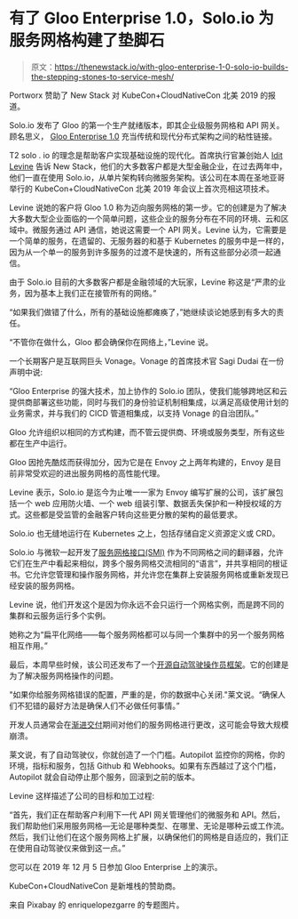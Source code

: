 # 有了 Gloo Enterprise 1.0，Solo.io 为服务网格构建了垫脚石

> 原文：<https://thenewstack.io/with-gloo-enterprise-1-0-solo-io-builds-the-stepping-stones-to-service-mesh/>

Portworx 赞助了 New Stack 对 KubeCon+CloudNativeCon 北美 2019 的报道。

Solo.io 发布了 Gloo 的第一个生产就绪版本，即其企业级服务网格和 API 网关。顾名思义， [Gloo Enterprise 1.0](https://medium.com/solo-io/announcing-gloo-1-0-a-production-ready-envoy-based-api-gateway-90edde077145) 充当传统和现代分布式架构之间的粘性链接。

T2 solo . io 的理念是帮助客户实现基础设施的现代化。首席执行官兼创始人 [Idit Levine](https://twitter.com/idit_levine) 告诉 New Stack，他们的大多数客户都是大型金融企业，在过去两年中，他们一直在使用 Solo.io，从单片架构转向微服务架构。该公司在本周在圣地亚哥举行的 KubeCon+CloudNativeCon 北美 2019 年会议上首次亮相这项技术。

Levine 说她的客户将 Gloo 1.0 称为迈向服务网格的第一步。它的创建是为了解决大多数大型企业面临的一个简单问题，这些企业的服务分布在不同的环境、云和区域中。微服务通过 API 通信，她说这需要一个 API 网关。Levine 认为，它需要是一个简单的服务，在遗留的、无服务器的和基于 Kubernetes 的服务中是一样的，因为从一个单一的服务到许多服务的过渡不是快速的，所有这些部分必须一起通信。

由于 Solo.io 目前的大多数客户都是金融领域的大玩家，Levine 称这是“严肃的业务，因为基本上我们正在接管所有的网络。”

“如果我们做错了什么，所有的基础设施都瘫痪了，”她继续谈论她感到有多大的责任。

“不管你在做什么，Gloo 都会确保你在网络上，”Levine 说。

一个长期客户是互联网巨头 Vonage。Vonage 的首席技术官 Sagi Dudai 在一份声明中说:

“Gloo Enterprise 的强大技术，加上协作的 Solo.io 团队，使我们能够跨地区和云提供商部署这些功能，同时与我们的身份验证机制相集成，以满足高级使用计划的业务需求，并与我们的 CICD 管道相集成，以支持 Vonage 的自治团队。”

Gloo 允许组织以相同的方式构建，而不管云提供商、环境或服务类型，所有这些都在生产中运行。

Gloo 因抢先酷炫而获得加分，因为它是在 Envoy 之上两年构建的，Envoy 是目前非常受欢迎的进出服务网格的高性能代理。

Levine 表示，Solo.io 是迄今为止唯一一家为 Envoy 编写扩展的公司，该扩展包括一个 web 应用防火墙、一个 web 组装引擎、数据丢失保护和一种授权域的方式。这些都是受监管的金融客户转向这些更分散的架构的最低要求。

Solo.io 也无缝地运行在 Kubernetes 之上，包括存储自定义资源定义或 CRD。

Solo.io 与微软一起开发了[服务网格接口(SMI)](https://www.solo.io/solutions/service-mesh/) 作为不同网格之间的翻译器，允许它们在生产中看起来相似，跨多个服务网格交流相同的“语言”，并共享相同的根证书。它允许您管理和操作服务网格，并允许您在集群上安装服务网格或重新发现已经安装的服务网格。

Levine 说，他们开发这个是因为你永远不会只运行一个网格实例，而是跨不同的集群和云服务运行多个实例。

她称之为“扁平化网络——每个服务网格都可以与同一个集群中的另一个服务网格相互作用。”

最后，本周早些时候，该公司还发布了一个[开源自动驾驶操作员框架](https://medium.com/solo-io/introducing-autopilot-an-open-source-project-for-adaptive-service-mesh-3195accc9670)。它的创建是为了解决服务网格操作的问题。

"如果你给服务网格错误的配置，严重的是，你的数据中心关闭."莱文说。“确保人们不犯错的最好方法是确保人们不必做任何事情。”

开发人员通常会在[渐进交付](/the-rise-of-progressive-delivery-for-systems-resilience/)期间对他们的服务网格进行更改，这可能会导致大规模崩溃。

莱文说，有了自动驾驶仪，你就创造了一个门槛。Autopilot 监控你的网格，你的环境，指标和服务，包括 Github 和 Webhooks。如果有东西越过了这个门槛，Autopilot 就会自动停止那个服务，回滚到之前的版本。

Levine 这样描述了公司的目标和加工过程:

“首先，我们正在帮助客户利用下一代 API 网关管理他们的微服务和 API。然后，我们帮助他们采用服务网格—无论是哪种类型、在哪里、无论是哪种云或工作流。然后，我们让他们在这个服务网格上扩展，以确保他们的网格是自适应的，我们正在使用自动驾驶仪来做到这一点。”

您可以在 2019 年 12 月 5 日参加 Gloo Enterprise 上的演示。

KubeCon+CloudNativeCon 是新堆栈的赞助商。

来自 Pixabay 的 enriquelopezgarre 的专题图片。

<svg xmlns:xlink="http://www.w3.org/1999/xlink" viewBox="0 0 68 31" version="1.1"><title>Group</title> <desc>Created with Sketch.</desc></svg>